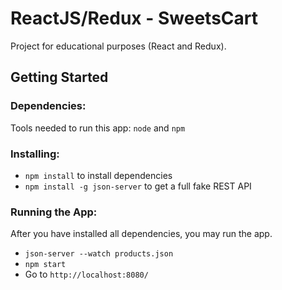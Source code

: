 # ReactJS/Redux - SweetsCart
Project for educational purposes (React and Redux).

## Getting Started

### Dependencies:
Tools needed to run this app: `node` and `npm`

### Installing:
* `npm install` to install dependencies
* `npm install -g json-server` to get a full fake REST API

### Running the App:
After you have installed all dependencies, you may run the app.

- `json-server --watch products.json`
- `npm start`
- Go to `http://localhost:8080/`